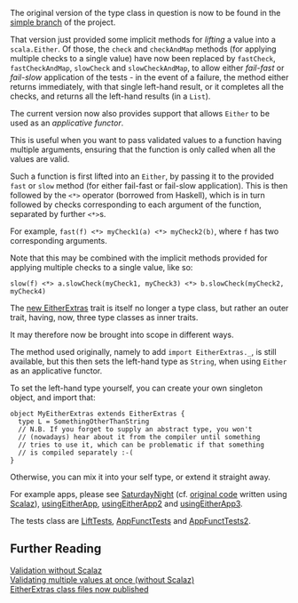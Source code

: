 The original version of the type class in question is now to be found
in the [simple branch](scala-either-extras/tree/simple) of the project.

That version just provided some implicit methods for *lifting* a value
into a `scala.Either`. Of those, the `check` and `checkAndMap` methods
(for applying multiple checks to a single value) have now been
replaced by `fastCheck`, `fastCheckAndMap`, `slowCheck` and
`slowCheckAndMap`, to allow either *fail-fast* or *fail-slow*
application of the tests - in the event of a failure, the method
either returns immediately, with that single left-hand result, or it
completes all the checks, and returns all the left-hand results (in a
`List`).

The current version now also provides support that allows `Either` to be
used as an *applicative functor*.

This is useful when you want to pass validated values to a function
having multiple arguments, ensuring that the function is only called
when all the values are valid.

Such a function is first lifted into an `Either`, by passing it to the
provided `fast` or `slow` method (for either fail-fast or fail-slow
application).  This is then followed by the `<*>` operator (borrowed from
Haskell), which is in turn followed by checks corresponding to each
argument of the function, separated by further `<*>`s.

For example, `fast(f) <*> myCheck1(a) <*> myCheck2(b)`, where `f` has
two corresponding arguments.

Note that this may be combined with the implicit methods provided for
applying multiple checks to a single value, like so:

    slow(f) <*> a.slowCheck(myCheck1, myCheck3) <*> b.slowCheck(myCheck2, myCheck4)

The [new
EitherExtras](scala-either-extras/blob/master/src/main/scala/EitherExtras.scala)
trait is itself no longer a type class, but rather an outer trait,
having, now, three type classes as inner traits.

It may therefore now be brought into scope in different ways.

The method used originally, namely to add `import EitherExtras._`, is
still available, but this then sets the left-hand type as `String`, when
using `Either` as an applicative functor.

To set the left-hand type yourself, you can create your own singleton
object, and import that:

    object MyEitherExtras extends EitherExtras {
      type L = SomethingOtherThanString
      // N.B. If you forget to supply an abstract type, you won't
      // (nowadays) hear about it from the compiler until something
      // tries to use it, which can be problematic if that something
      // is compiled separately :-(
    }

Otherwise, you can mix it into your self type, or extend it straight
away.

For example apps, please see
[SaturdayNight](scala-either-extras/blob/master/src/test/scala/SaturdayNight.scala)
(cf. [original code](https://gist.github.com/1241855) written using
[Scalaz](http://code.google.com/p/scalaz/)),
[usingEitherApp](scala-either-extras/blob/master/src/test/scala/usingEitherApp.scala),
[usingEitherApp2](scala-either-extras/blob/master/src/test/scala/usingEitherApp2.scala)
and
[usingEitherApp3](scala-either-extras/blob/master/src/test/scala/usingEitherApp3.scala).

The tests class are
[LiftTests](scala-either-extras/blob/master/src/test/scala/LiftTests.scala),
[AppFunctTests](scala-either-extras/blob/master/src/test/scala/AppFunctTests.scala)
and
[AppFunctTests2](scala-either-extras/blob/master/src/test/scala/AppFunctTests2.scala).

Further Reading
---------------

[Validation without Scalaz](http://robsscala.blogspot.co.uk/2012/04/validation-without-scalaz.html)  
[Validating multiple values at once (without Scalaz)](http://robsscala.blogspot.co.uk/2012/05/validating-multiple-values-at-once.html)  
[EitherExtras class files now published](http://robsscala.blogspot.co.uk/2012/05/eitherextras-class-files-now-published.html)
